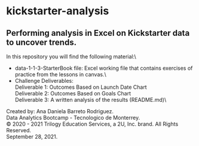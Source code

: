 # kickstarter-analysis
## Performing analysis in Excel on Kickstarter data to uncover trends.


In this repository you will find the following material:\
* data-1-1-3-StarterBook file: 
Excel working file that contains exercises of practice from the lessons in canvas.\
* Challenge Deliverables:\
Deliverable 1: Outcomes Based on Launch Date Chart\
Deliverable 2: Outcomes Based on Goals Chart\
Deliverable 3: A written analysis of the results (README.md)\



Created by: Ana Daniela Barreto Rodriguez.\
Data Analytics Bootcamp - Tecnologico de Monterrey.\
© 2020 - 2021 Trilogy Education Services, a 2U, Inc. brand. All Rights Reserved.\
September 28, 2021.
